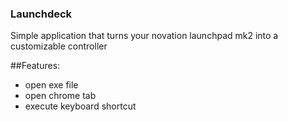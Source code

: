### Launchdeck

Simple application that turns your novation launchpad mk2 into a customizable controller

##Features:

- open exe file
- open chrome tab
- execute keyboard shortcut
